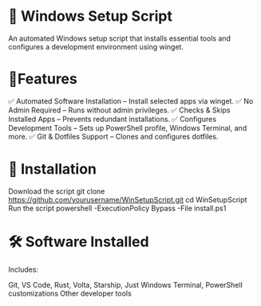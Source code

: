 # 🚀 Windows Setup Script

An automated Windows setup script that installs essential tools and configures a development environment using winget.

# 📌Features
✅ Automated Software Installation – Install selected apps via winget.
✅ No Admin Required – Runs without admin privileges.
✅ Checks & Skips Installed Apps – Prevents redundant installations.
✅ Configures Development Tools – Sets up PowerShell profile, Windows Terminal, and more.
✅ Git & Dotfiles Support – Clones and configures dotfiles.

# 🔧 Installation
Download the script
git clone https://github.com/yourusername/WinSetupScript.git
cd WinSetupScript
Run the script
powershell -ExecutionPolicy Bypass -File install.ps1
# 🛠️ Software Installed
Includes:

Git, VS Code, Rust, Volta, Starship, Just
Windows Terminal, PowerShell customizations
Other developer tools

